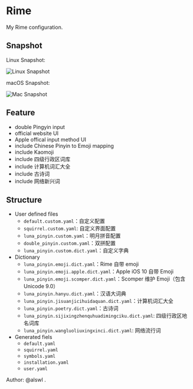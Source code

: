 # Rime

My Rime configuration.


## Snapshot

Linux Snapshot:

![Linux Snapshot](https://raw.githubusercontent.com/alswl/Rime/master/snapshots/linux-rime.png)

macOS Snapshot:

![Mac Snapshot](https://raw.githubusercontent.com/alswl/Rime/master/snapshots/mac-rime.png)


## Feature

*   double Pingyin input
*   official website UI
*   Apple offical input method UI
*   include Chinese Pinyin to Emoji mapping
*   include Kaomoji
*   include 四级行政区词库
*   include 计算机词汇大全
*   include 古诗词
*   include 网络新兴词

## Structure

*   User defined files
    *   `default.custom.yaml`：自定义配置
    *   `squirrel.custom.yaml`: 自定义界面配置
    *   `luna_pinyin.custom.yaml`：明月拼音配置
    *   `double_pinyin.custom.yaml`：双拼配置
    *   `luna_pinyin.custom.dict.yaml`：自定义字典
*   Dictionary
    *   `luna_pinyin.emoji.dict.yaml`：Rime 自带 emoji
    *   `luna_pinyin.emoji.apple.dict.yaml`：Apple iOS 10 自带 Emoji
    *   `luna_pinyin.emoji.scomper.dict.yaml`：Scomper 维护 Emoji（包含 Unicode 9.0）
    *   `luna_pinyin.hanyu.dict.yaml`：汉语大词典
    *   `luna_pinyin.jisuanjicihuidaquan.dict.yaml`：计算机词汇大全
    *   `luna_pinyin.poetry.dict.yaml`：古诗词
    *   `luna_pinyin.sijixingzhenquhuadimingciku.dict.yaml`: 四级行政区地名词库
    *   `luna_pinyin.wangluoliuxingxinci.dict.yaml`: 网络流行词
*   Generated fiels
    *   `default.yaml`
    *   `squirrel.yaml`
    *   `symbols.yaml`
    *   `installation.yaml`
    *   `user.yaml`

Author: @alswl .
